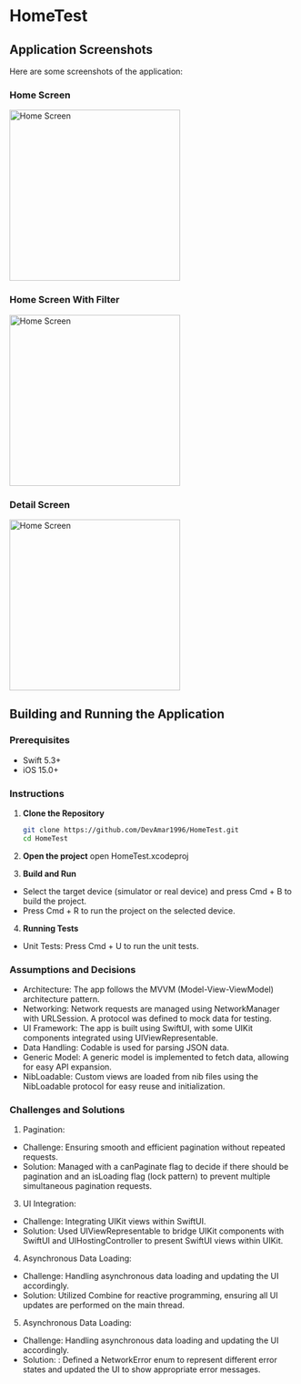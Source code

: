 # HomeTest

## Application Screenshots

Here are some screenshots of the application:

### Home Screen
<img src="https://github.com/user-attachments/assets/577449d1-eb8e-4f92-b1d6-d47af3308ee3" alt="Home Screen" width="300"/>

### Home Screen With Filter
<img src="https://github.com/user-attachments/assets/6e8ef50c-0ec1-4c97-b795-d396e35f7a34" alt="Home Screen" width="300"/>

### Detail Screen
<img src="https://github.com/user-attachments/assets/1172feb2-0932-4d1d-a482-d2e374cf89f7" alt="Home Screen" width="300"/>


## Building and Running the Application

### Prerequisites
- Swift 5.3+
- iOS 15.0+
  

### Instructions
1. **Clone the Repository**
   ```bash
   git clone https://github.com/DevAmar1996/HomeTest.git
   cd HomeTest

2. **Open the project**
open HomeTest.xcodeproj

3. **Build and Run**
- Select the target device (simulator or real device) and press Cmd + B to build the project.
- Press Cmd + R to run the project on the selected device.

4. **Running Tests**
- Unit Tests: Press Cmd + U to run the unit tests.

### Assumptions and Decisions
* Architecture: The app follows the MVVM (Model-View-ViewModel) architecture pattern.
* Networking: Network requests are managed using NetworkManager with URLSession. A protocol was defined to mock data for testing.
* UI Framework: The app is built using SwiftUI, with some UIKit components integrated using UIViewRepresentable.
* Data Handling: Codable is used for parsing JSON data.
* Generic Model: A generic model is implemented to fetch data, allowing for easy API expansion.
* NibLoadable: Custom views are loaded from nib files using the NibLoadable protocol for easy reuse and initialization.

 ### Challenges and Solutions
  1. Pagination:
  * Challenge: Ensuring smooth and efficient pagination without repeated requests.
  * Solution: Managed with a canPaginate flag to decide if there should be pagination and an isLoading flag (lock pattern) to prevent multiple simultaneous pagination requests.
  3. UI Integration:
 * Challenge: Integrating UIKit views within SwiftUI.
 * Solution: Used UIViewRepresentable to bridge UIKit components with SwiftUI and UIHostingController to present SwiftUI views within UIKit.
 4. Asynchronous Data Loading:
* Challenge: Handling asynchronous data loading and updating the UI accordingly.
 * Solution: Utilized Combine for reactive programming, ensuring all UI updates are performed on the main thread.
 5. Asynchronous Data Loading:
 * Challenge: Handling asynchronous data loading and updating the UI accordingly.
 * Solution: : Defined a NetworkError enum to represent different error states and updated the UI to show appropriate error messages.




